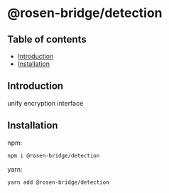 # @rosen-bridge/detection

## Table of contents

- [Introduction](#introduction)
- [Installation](#installation)

## Introduction

unify encryption interface

## Installation

npm:

```sh
npm i @rosen-bridge/detection
```

yarn:

```sh
yarn add @rosen-bridge/detection
```
